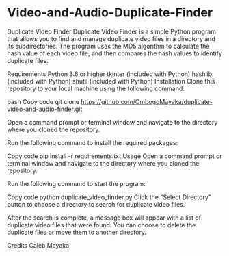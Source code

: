 # Video-and-Audio-Duplicate-Finder
Duplicate Video Finder
Duplicate Video Finder is a simple Python program that allows you to find and manage duplicate video files in a directory and its subdirectories. The program uses the MD5 algorithm to calculate the hash value of each video file, and then compares the hash values to identify duplicate files.

Requirements
Python 3.6 or higher
tkinter (included with Python)
hashlib (included with Python)
shutil (included with Python)
Installation
Clone this repository to your local machine using the following command:

bash
Copy code
git clone https://github.com/OmbogoMayaka/duplicate-video-and-audio-finder.git

Open a command prompt or terminal window and navigate to the directory where you cloned the repository.

Run the following command to install the required packages:

Copy code
pip install -r requirements.txt
Usage
Open a command prompt or terminal window and navigate to the directory where you cloned the repository.

Run the following command to start the program:

Copy code
python duplicate_video_finder.py
Click the "Select Directory" button to choose a directory to search for duplicate video files.

After the search is complete, a message box will appear with a list of duplicate video files that were found. You can choose to delete the duplicate files or move them to another directory.

Credits
Caleb Mayaka
